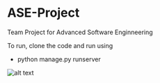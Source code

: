 # ASE-Project
Team Project for Advanced Software Enginneering

To run, clone the code and run using 
- python manage.py runserver


![alt text](https://cloud.githubusercontent.com/assets/22385541/25629284/ffd247b0-2f36-11e7-88e9-d6e608180459.png)

